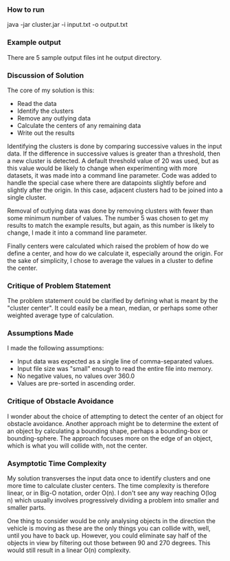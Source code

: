 ### How to run
java -jar cluster.jar -i input.txt -o output.txt
### Example output
There are 5 sample output files int he output directory.
### Discussion of Solution
The core of my solution is this:
* Read the data
* Identify the clusters
* Remove any outlying data
* Calculate the centers of any remaining data
* Write out the results

Identifying the clusters is done by comparing successive values in the input data.
If the difference in successive values is greater than a threshold, then a new cluster is detected.
A default threshold value of 20 was used, but as this value would be likely to change when experimenting with more datasets,
it was made into a command line parameter.
Code was added to handle the special case where there are datapoints slightly before and slightly
after the origin.  In this case, adjacent clusters had to be joined into a single cluster.

Removal of outlying data was done by removing clusters with fewer than some minimum number of values.
The number 5 was chosen to get my results to match the example results, but again, as this number is likely to change, I made it into a command line parameter.

Finally centers were calculated which raised the problem of how do we define a center, and how do we calculate it, especially around the origin.
For the sake of simplicity, I chose to average the values in a cluster to define the center.

### Critique of Problem Statement
The problem statement could be clarified by defining what is meant by the "cluster center".
It could easily be a mean, median, or perhaps some other weighted average type of calculation.

### Assumptions Made
I made the following assumptions:
* Input data was expected as a single line of comma-separated values.
* Input file size was "small" enough to read the entire file into memory.
* No negative values, no values over 360.0
* Values are pre-sorted in ascending order.

### Critique of Obstacle Avoidance
I wonder about the choice of attempting to detect the center of an object for obstacle avoidance.
Another approach might be to determine the extent of an object by calculating a bounding shape, 
perhaps a bounding-box or bounding-sphere.  The approach focuses more on the edge of an object,
which is what you will collide with, not the center.

### Asymptotic Time Complexity
My solution transverses the input data once to identify clusters and one more time to calculate cluster centers.
The time complexity is therefore linear, or in Big-O notation, order O(n).
I don't see any way reaching O(log n) which usually involves progressively dividing
a problem into smaller and smaller parts.

One thing to consider would be only analysing objects in the direction the vehicle is moving
as these are the only things you can collide with, well, until you have to back up.
However, you could eliminate say half of the objects in view by filtering out those between 90 and 270 degrees.
This would still result in a linear O(n) complexity.


